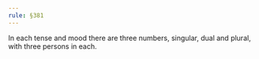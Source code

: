 ```yaml
---
rule: §381
---
```


In each tense and mood there are three numbers, singular, dual and plural, with three persons in each.